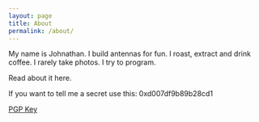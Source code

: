 ```yaml
---
layout: page
title: About
permalink: /about/
---
```


My name is Johnathan. I build antennas for fun. I roast, extract and drink coffee. I rarely take photos. I try to program.

Read about it here.

If you want to tell me a secret use this: 0xd007df9b89b28cd1

[PGP Key](http://cadamei.net/public-keys.asc)



